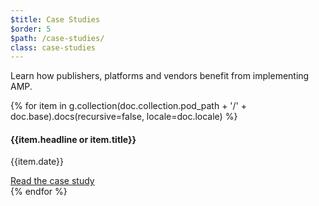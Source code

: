 ```yaml
---
$title: Case Studies
$order: 5
$path: /case-studies/
class: case-studies
---
```


Learn how publishers, platforms and vendors benefit from implementing AMP.

<div class="card-container">
    {% for item in g.collection(doc.collection.pod_path + '/' + doc.base).docs(recursive=false, locale=doc.locale) %}
    <div class="card">
        <div class="card__image">
        <a href="{{item.url.path}}"><amp-img height="190" width="297" layout="responsive" src="/static/img/{{item.thumb}}"></a>
        </div>
        <div class="card__content">
        <h4 class="card__title">{{item.headline or item.title}}</h4>
        <p>{{item.date}}</p>
        </div>
        <div class="card__action">
        <a href="{{item.url.path}}">Read the case study</a>
        </div>
    </div>
    {% endfor %}
</div>